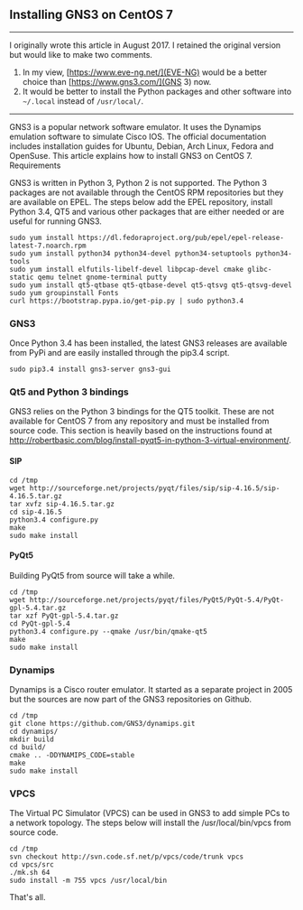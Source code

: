 ## Installing GNS3 on CentOS 7

---
I originally wrote this article in August 2017. I retained the original version but
would like to make two comments.
1. In my view, [https://www.eve-ng.net/](EVE-NG) would be a better choice than [https://www.gns3.com/](GNS 3) now.
2. It would be better to install the Python packages and other software into `~/.local` instead of `/usr/local/`.
---

GNS3 is a popular network software emulator. It uses the Dynamips emulation software to 
simulate Cisco IOS. The official documentation includes installation guides for Ubuntu, 
Debian, Arch Linux, Fedora and OpenSuse. This article explains how to install GNS3 on CentOS 7.
Requirements

GNS3 is written in Python 3, Python 2 is not supported. The Python 3 packages are not 
available through the CentOS RPM repositories but they are available on EPEL. The steps 
below add the EPEL repository, install Python 3.4, QT5 and various other packages that 
are either needed or are useful for running GNS3.

```
sudo yum install https://dl.fedoraproject.org/pub/epel/epel-release-latest-7.noarch.rpm
sudo yum install python34 python34-devel python34-setuptools python34-tools
sudo yum install elfutils-libelf-devel libpcap-devel cmake glibc-static qemu telnet gnome-terminal putty
sudo yum install qt5-qtbase qt5-qtbase-devel qt5-qtsvg qt5-qtsvg-devel
sudo yum groupinstall Fonts
curl https://bootstrap.pypa.io/get-pip.py | sudo python3.4
```

### GNS3

Once Python 3.4 has been installed, the latest GNS3 releases are available from PyPi and are easily installed through the pip3.4 script.

```
sudo pip3.4 install gns3-server gns3-gui
```

### Qt5 and Python 3 bindings

GNS3 relies on the Python 3 bindings for the QT5 toolkit. These are not available for CentOS 7 from any repository and must be installed from source code. This section is heavily based on the instructions found at http://robertbasic.com/blog/install-pyqt5-in-python-3-virtual-environment/.

#### SIP

```
cd /tmp
wget http://sourceforge.net/projects/pyqt/files/sip/sip-4.16.5/sip-4.16.5.tar.gz
tar xvfz sip-4.16.5.tar.gz
cd sip-4.16.5
python3.4 configure.py
make
sudo make install
```

#### PyQt5

Building PyQt5 from source will take a while.

```
cd /tmp
wget http://sourceforge.net/projects/pyqt/files/PyQt5/PyQt-5.4/PyQt-gpl-5.4.tar.gz
tar xzf PyQt-gpl-5.4.tar.gz
cd PyQt-gpl-5.4
python3.4 configure.py --qmake /usr/bin/qmake-qt5
make
sudo make install
```

### Dynamips

Dynamips is a Cisco router emulator. It started as a separate project in 2005 but the sources are now part of the GNS3 repositories on Github.

```
cd /tmp
git clone https://github.com/GNS3/dynamips.git
cd dynamips/
mkdir build
cd build/
cmake .. -DDYNAMIPS_CODE=stable
make
sudo make install
```

### VPCS

The Virtual PC Simulator (VPCS) can be used in GNS3 to add simple PCs to a network topology. The steps below will install the /usr/local/bin/vpcs from source code.

```
cd /tmp
svn checkout http://svn.code.sf.net/p/vpcs/code/trunk vpcs
cd vpcs/src
./mk.sh 64
sudo install -m 755 vpcs /usr/local/bin
```

That's all.
